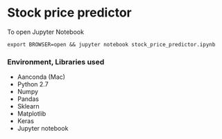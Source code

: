 # Stock price predictor

To open Jupyter Notebook
```
export BROWSER=open && jupyter notebook stock_price_predictor.ipynb
```

### Environment, Libraries used
- Aanconda (Mac)
- Python 2.7
- Numpy
- Pandas
- Sklearn
- Matplotlib
- Keras
- Jupyter notebook